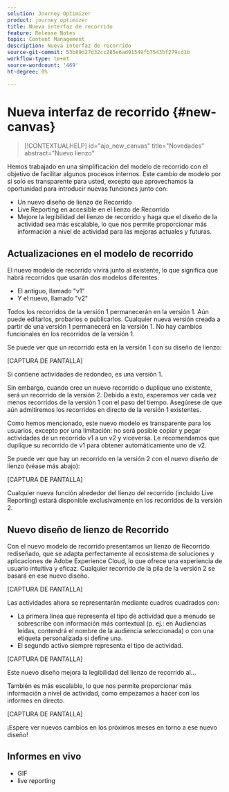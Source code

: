 ```yaml
---
solution: Journey Optimizer
product: journey optimizer
title: Nueva interfaz de recorrido
feature: Release Notes
topic: Content Management
description: Nueva interfaz de recorrido
source-git-commit: 53b89d27d32cc285e6ad91549fb7543bf279cd1b
workflow-type: tm+mt
source-wordcount: '469'
ht-degree: 0%

---
```


# Nueva interfaz de recorrido {#new-canvas}

>[!CONTEXTUALHELP]
>id="ajo_new_canvas"
>title="Novedades"
>abstract="Nuevo lienzo"

Hemos trabajado en una simplificación del modelo de recorrido con el objetivo de facilitar algunos procesos internos. Este cambio de modelo por sí solo es transparente para usted, excepto que aprovechamos la oportunidad para introducir nuevas funciones junto con:

* Un nuevo diseño de lienzo de Recorrido
* Live Reporting en accesible en el lienzo de Recorrido
* Mejore la legibilidad del lienzo de recorrido y haga que el diseño de la actividad sea más escalable, lo que nos permite proporcionar más información a nivel de actividad para las mejoras actuales y futuras.

## Actualizaciones en el modelo de recorrido

El nuevo modelo de recorrido vivirá junto al existente, lo que significa que habrá recorridos que usarán dos modelos diferentes:

* El antiguo, llamado &quot;v1&quot;
* Y el nuevo, llamado &quot;v2&quot;

Todos los recorridos de la versión 1 permanecerán en la versión 1. Aún puede editarlos, probarlos o publicarlos. Cualquier nueva versión creada a partir de una versión 1 permanecerá en la versión 1. No hay cambios funcionales en los recorridos de la versión 1.

Se puede ver que un recorrido está en la versión 1 con su diseño de lienzo:

[CAPTURA DE PANTALLA]

Si contiene actividades de redondeo, es una versión 1.

Sin embargo, cuando cree un nuevo recorrido o duplique uno existente, será un recorrido de la versión 2. Debido a esto, esperamos ver cada vez menos recorridos de la versión 1 con el paso del tiempo. Asegúrese de que aún admitiremos los recorridos en directo de la versión 1 existentes.

Como hemos mencionado, este nuevo modelo es transparente para los usuarios, excepto por una limitación: no será posible copiar y pegar actividades de un recorrido v1 a un v2 y viceversa. Le recomendamos que duplique su recorrido de v1 para obtener automáticamente uno de v2.

Se puede ver que hay un recorrido en la versión 2 con el nuevo diseño de lienzo (véase más abajo):

[CAPTURA DE PANTALLA]

Cualquier nueva función alrededor del lienzo del recorrido (incluido Live Reporting) estará disponible exclusivamente en los recorridos de la versión 2.

## Nuevo diseño de lienzo de Recorrido

Con el nuevo modelo de recorrido presentamos un lienzo de Recorrido rediseñado, que se adapta perfectamente al ecosistema de soluciones y aplicaciones de Adobe Experience Cloud, lo que ofrece una experiencia de usuario intuitiva y eficaz. Cualquier recorrido de la pila de la versión 2 se basará en ese nuevo diseño.

[CAPTURA DE PANTALLA]

Las actividades ahora se representarán mediante cuadros cuadrados con:

* La primera línea que representa el tipo de actividad que a menudo se sobrescribe con información más contextual (p. ej.: en Audiencias leídas, contendrá el nombre de la audiencia seleccionada) o con una etiqueta personalizada si define una.
* El segundo activo siempre representa el tipo de actividad.

[CAPTURA DE PANTALLA]

Este nuevo diseño mejora la legibilidad del lienzo de recorrido al...

También es más escalable, lo que nos permite proporcionar más información a nivel de actividad, como empezamos a hacer con los informes en directo.

[CAPTURA DE PANTALLA]

¡Espere ver nuevos cambios en los próximos meses en torno a ese nuevo diseño!

## Informes en vivo

* GIF
* live reporting